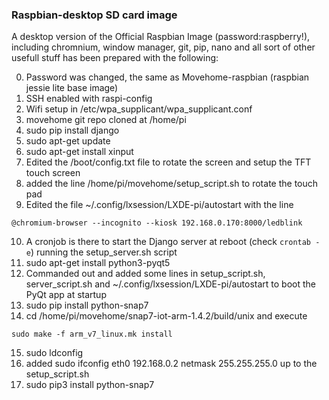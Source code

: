 ### Raspbian-desktop SD card image

A desktop version of the Official Raspbian Image (password:raspberry!), including chromnium, window manager, git, pip, nano and all sort of other usefull stuff
has been prepared with the following:

0. Password was changed, the same as Movehome-raspbian (raspbian jessie lite base image)
1. SSH enabled with raspi-config
2. Wifi setup in /etc/wpa_supplicant/wpa_supplicant.conf
3. movehome git repo cloned at /home/pi
4. sudo pip install django
5. sudo apt-get update
6. sudo apt-get install xinput
7. Edited the /boot/config.txt file to rotate the screen and setup the TFT touch screen
8. added the line /home/pi/movehome/setup_script.sh to rotate the touch pad
9. Edited the file ~/.config/lxsession/LXDE-pi/autostart with the line
```
@chromium-browser --incognito --kiosk 192.168.0.170:8000/ledblink
```
10. A cronjob is there to start the Django server at reboot (check `crontab -e`) running the setup_server.sh script
12. sudo apt-get install python3-pyqt5
13. Commanded out and added some lines in setup_script.sh, server_script.sh and ~/.config/lxsession/LXDE-pi/autostart
to boot the PyQt app at startup
14. sudo pip install python-snap7
15. cd /home/pi/movehome/snap7-iot-arm-1.4.2/build/unix and execute
```
sudo make -f arm_v7_linux.mk install
```
15. sudo ldconfig
16. added sudo ifconfig eth0 192.168.0.2 netmask 255.255.255.0 up
 to the setup_script.sh
17. sudo pip3 install python-snap7